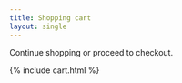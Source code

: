 ```yaml
---
title: Shopping cart
layout: single
---
```


Continue shopping or proceed to checkout.

{% include cart.html %}